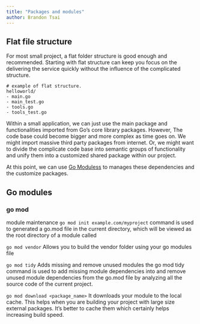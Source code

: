 ```yaml
---
title: "Packages and modules"
author: Brandon Tsai
---
```


Flat file structure
-------------------

For most small project, a flat folder structure is good enough and  recommended. Starting with flat structure can keep you focus on the delivering the service quickly without the influence of the complicated structure.

```
# example of flat structure.
helloworld/
- main.go
- main_test.go
- tools.go
- tools_test.go
```


Within a small application, we can just use the main package and functionalities imported from Go’s core library packages.
However, The code base could become bigger and more complex as time goes on. We might import massive third party packages from internet. Or, we might want to divide the complicate code base into semantic groups of functionality and unify them into a customized shared package within our project.

At this point, we can use [Go Moduless](https://go.dev/blog/using-go-modules) to manages these dependencies and the customize packages.


Go modules
----------


### go mod

module maintenance
`go mod init example.com/myproject` command is used to generated a go.mod file in the current directory, which will be viewed as the root directory of a module called

`go mod vendor`
Allows you to build the vendor folder using your go modules file

`go mod tidy`
Adds missing and remove unused modules
the go mod tidy command is used to add missing module dependencies into and remove unused module dependencies from the go.mod file by analyzing all the source code of the current project.

`go mod download <package_name>`
It downloads your module to the local cache. This helps when you are building your project with large size external packages. It’s better to cache them which certainly helps increasing build speed.
